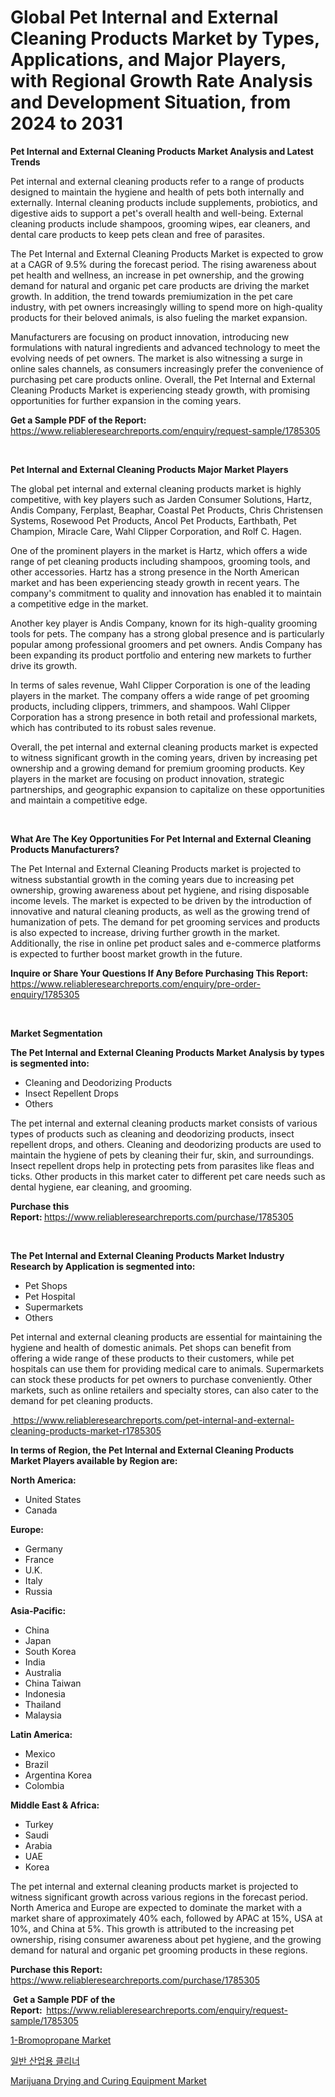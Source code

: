 <p><h1>Global Pet Internal and External Cleaning Products Market by Types, Applications, and Major Players, with Regional Growth Rate Analysis and Development Situation, from 2024 to 2031</h1></p><p><strong>Pet Internal and External Cleaning Products Market Analysis and Latest Trends</strong></p>
<p><p>Pet internal and external cleaning products refer to a range of products designed to maintain the hygiene and health of pets both internally and externally. Internal cleaning products include supplements, probiotics, and digestive aids to support a pet's overall health and well-being. External cleaning products include shampoos, grooming wipes, ear cleaners, and dental care products to keep pets clean and free of parasites.</p><p>The Pet Internal and External Cleaning Products Market is expected to grow at a CAGR of 9.5% during the forecast period. The rising awareness about pet health and wellness, an increase in pet ownership, and the growing demand for natural and organic pet care products are driving the market growth. In addition, the trend towards premiumization in the pet care industry, with pet owners increasingly willing to spend more on high-quality products for their beloved animals, is also fueling the market expansion.</p><p>Manufacturers are focusing on product innovation, introducing new formulations with natural ingredients and advanced technology to meet the evolving needs of pet owners. The market is also witnessing a surge in online sales channels, as consumers increasingly prefer the convenience of purchasing pet care products online. Overall, the Pet Internal and External Cleaning Products Market is experiencing steady growth, with promising opportunities for further expansion in the coming years.</p></p>
<p><strong>Get a Sample PDF of the Report:&nbsp;</strong> <a href="https://www.reliableresearchreports.com/enquiry/request-sample/1785305">https://www.reliableresearchreports.com/enquiry/request-sample/1785305</a></p>
<p>&nbsp;</p>
<p><strong>Pet Internal and External Cleaning Products Major Market Players</strong></p>
<p><p>The global pet internal and external cleaning products market is highly competitive, with key players such as Jarden Consumer Solutions, Hartz, Andis Company, Ferplast, Beaphar, Coastal Pet Products, Chris Christensen Systems, Rosewood Pet Products, Ancol Pet Products, Earthbath, Pet Champion, Miracle Care, Wahl Clipper Corporation, and Rolf C. Hagen.</p><p>One of the prominent players in the market is Hartz, which offers a wide range of pet cleaning products including shampoos, grooming tools, and other accessories. Hartz has a strong presence in the North American market and has been experiencing steady growth in recent years. The company's commitment to quality and innovation has enabled it to maintain a competitive edge in the market.</p><p>Another key player is Andis Company, known for its high-quality grooming tools for pets. The company has a strong global presence and is particularly popular among professional groomers and pet owners. Andis Company has been expanding its product portfolio and entering new markets to further drive its growth.</p><p>In terms of sales revenue, Wahl Clipper Corporation is one of the leading players in the market. The company offers a wide range of pet grooming products, including clippers, trimmers, and shampoos. Wahl Clipper Corporation has a strong presence in both retail and professional markets, which has contributed to its robust sales revenue.</p><p>Overall, the pet internal and external cleaning products market is expected to witness significant growth in the coming years, driven by increasing pet ownership and a growing demand for premium grooming products. Key players in the market are focusing on product innovation, strategic partnerships, and geographic expansion to capitalize on these opportunities and maintain a competitive edge.</p></p>
<p>&nbsp;</p>
<p><strong>What Are The Key Opportunities For Pet Internal and External Cleaning Products Manufacturers?</strong></p>
<p><p>The Pet Internal and External Cleaning Products market is projected to witness substantial growth in the coming years due to increasing pet ownership, growing awareness about pet hygiene, and rising disposable income levels. The market is expected to be driven by the introduction of innovative and natural cleaning products, as well as the growing trend of humanization of pets. The demand for pet grooming services and products is also expected to increase, driving further growth in the market. Additionally, the rise in online pet product sales and e-commerce platforms is expected to further boost market growth in the future.</p></p>
<p><strong>Inquire or Share Your Questions If Any Before Purchasing This Report:</strong> <a href="https://www.reliableresearchreports.com/enquiry/pre-order-enquiry/1785305">https://www.reliableresearchreports.com/enquiry/pre-order-enquiry/1785305</a></p>
<p>&nbsp;</p>
<p><strong>Market Segmentation</strong></p>
<p><strong>The Pet Internal and External Cleaning Products Market Analysis by types is segmented into:</strong></p>
<p><ul><li>Cleaning and Deodorizing Products</li><li>Insect Repellent Drops</li><li>Others</li></ul></p>
<p><p>The pet internal and external cleaning products market consists of various types of products such as cleaning and deodorizing products, insect repellent drops, and others. Cleaning and deodorizing products are used to maintain the hygiene of pets by cleaning their fur, skin, and surroundings. Insect repellent drops help in protecting pets from parasites like fleas and ticks. Other products in this market cater to different pet care needs such as dental hygiene, ear cleaning, and grooming.</p></p>
<p><strong>Purchase this Report:&nbsp;</strong><a href="https://www.reliableresearchreports.com/purchase/1785305">https://www.reliableresearchreports.com/purchase/1785305</a></p>
<p>&nbsp;</p>
<p><strong>The Pet Internal and External Cleaning Products Market Industry Research by Application is segmented into:</strong></p>
<p><ul><li>Pet Shops</li><li>Pet Hospital</li><li>Supermarkets</li><li>Others</li></ul></p>
<p><p>Pet internal and external cleaning products are essential for maintaining the hygiene and health of domestic animals. Pet shops can benefit from offering a wide range of these products to their customers, while pet hospitals can use them for providing medical care to animals. Supermarkets can stock these products for pet owners to purchase conveniently. Other markets, such as online retailers and specialty stores, can also cater to the demand for pet cleaning products.</p></p>
<p><a href="https://www.reliableresearchreports.com/pet-internal-and-external-cleaning-products-market-r1785305">&nbsp;https://www.reliableresearchreports.com/pet-internal-and-external-cleaning-products-market-r1785305</a></p>
<p><strong>In terms of Region, the Pet Internal and External Cleaning Products Market Players available by Region are:</strong></p>
<p>
    <p> <strong> North America: </strong>
        <ul>
            <li>United States</li>
            <li>Canada</li>
        </ul>
        </p> 
    <p> <strong> Europe: </strong>
        <ul>
            <li>Germany</li>
            <li>France</li>
            <li>U.K.</li>
            <li>Italy</li>
            <li>Russia</li>
        </ul>
        </p> 
    <p> <strong> Asia-Pacific: </strong>
        <ul>
            <li>China</li>
            <li>Japan</li>
            <li>South Korea</li>
            <li>India</li>
            <li>Australia</li>
            <li>China Taiwan</li>
            <li>Indonesia</li>
            <li>Thailand</li>
            <li>Malaysia</li>
        </ul>
        </p> 
    <p> <strong> Latin America: </strong>
        <ul>
            <li>Mexico</li>
            <li>Brazil</li>
            <li>Argentina Korea</li>
            <li>Colombia</li>
        </ul>
        </p> 
    <p> <strong> Middle East & Africa: </strong>
        <ul>
            <li>Turkey</li>
            <li>Saudi</li>
            <li>Arabia</li>
            <li>UAE</li>
            <li>Korea</li>
        </ul>
    </p>
    </p>
<p><p>The pet internal and external cleaning products market is projected to witness significant growth across various regions in the forecast period. North America and Europe are expected to dominate the market with a market share of approximately 40% each, followed by APAC at 15%, USA at 10%, and China at 5%. This growth is attributed to the increasing pet ownership, rising consumer awareness about pet hygiene, and the growing demand for natural and organic pet grooming products in these regions.</p></p>
<p><strong>Purchase this Report: </strong><a href="https://www.reliableresearchreports.com/purchase/1785305">https://www.reliableresearchreports.com/purchase/1785305</a></p>
<p>&nbsp;<strong>Get a Sample PDF of the Report:&nbsp;&nbsp;</strong><a href="https://www.reliableresearchreports.com/enquiry/request-sample/1785305">https://www.reliableresearchreports.com/enquiry/request-sample/1785305</a></p>
<p><strong></strong></p>
<p><p><a href="https://www.linkedin.com/pulse/1-bromopropane-market-outlook-industry-overview-forecast-2024-0ho6f?trackingId=gE7j3Nk3KSyvFzvASRxEOg%3D%3D">1-Bromopropane Market</a></p><p><a href="https://github.com/ThomasElmes2022/Market-Research-Report-List-1/blob/main/810777898662.md">일반 산업용 클리너</a></p><p><a href="https://www.linkedin.com/pulse/marijuana-drying-curing-equipment-market-report-reveals-latest-7voif?trackingId=zgR%2Fmc0%2FR50GWrpx8ky9Fw%3D%3D">Marijuana Drying and Curing Equipment Market</a></p></p>